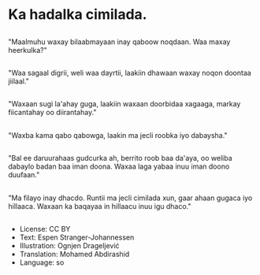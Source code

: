 # Ka hadalka cimilada.

##
"Maalmuhu waxay bilaabmayaan inay qaboow noqdaan. Waa maxay heerkulka?"

##
"Waa sagaal digrii, weli waa dayrtii, laakiin dhawaan waxay noqon doontaa jiilaal."

##
"Waxaan sugi la'ahay guga, laakiin waxaan doorbidaa xagaaga, markay fiicantahay oo diirantahay."

##
"Waxba kama qabo qabowga, laakin ma jecli roobka iyo dabaysha."

##
"Bal ee daruurahaas gudcurka ah, berrito roob baa da'aya, oo weliba dabaylo badan baa iman doona. Waxaa laga yabaa inuu iman doono duufaan."

##
"Ma filayo inay dhacdo. Runtii ma jecli cimilada xun, gaar ahaan gugaca iyo hillaaca. Waxaan ka baqayaa in hillaacu inuu igu dhaco."

##
* License: CC BY
* Text: Espen Stranger-Johannessen
* Illustration: Ognjen Drageljević
* Translation: Mohamed Abdirashid
* Language: so
